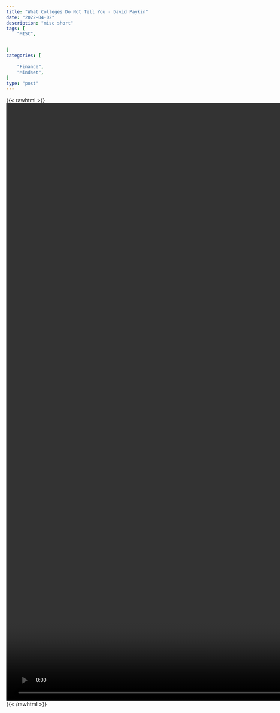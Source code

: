 ```yaml
---
title: "What Colleges Do Not Tell You - David Paykin"
date: "2022-04-02"
description: "misc short"
tags: [
    "MISC",


]
categories: [
    
    "Finance",
    "Mindset",
]
type: "post"
---
```

{{< rawhtml >}}
    <video style="height:40vh;width:auto" overflow="hidden" controls>
        <source src="https://clips.dev00ps.com/MISC/Things%20About%20College%20NOBODY%20Tells%20You%20Part%201%20shorts.mp4" type="video/mp4"> 
    </video>
{{< /rawhtml >}}